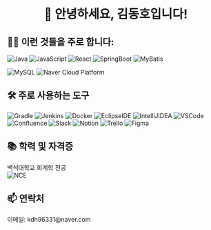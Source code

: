 <h1 align="center">👋 안녕하세요, 김동호입니다!</h1>

<h2>👨‍💻 이런 것들을 주로 합니다:</h2>

<p>
  <img src="https://img.shields.io/badge/Java-007396?style=for-the-badge&logo=java&logoColor=white" alt="Java" />
  <img src="https://img.shields.io/badge/JavaScript-F7DF1E?style=for-the-badge&logo=javascript&logoColor=black" alt="JavaScript" />
  <img src="https://img.shields.io/badge/React-20232A?style=for-the-badge&logo=react&logoColor=61DAFB" alt="React" />
  <img src="https://img.shields.io/badge/Spring_Boot-F2F4F9?style=for-the-badge&logo=spring-boot" alt="SpringBoot" />
  <img src="https://img.shields.io/badge/MyBatis-%231572B6.svg?style=for-the-badge&logo=mybatis&logoColor=white" alt="MyBatis" />
</p>

<p>
  <img src="https://img.shields.io/badge/MySQL-00000F?style=for-the-badge&logo=mysql&logoColor=white" alt="MySQL" />
  <img src="https://img.shields.io/badge/Naver%20Cloud%20Platform-%2300C63E.svg?style=for-the-badge&logo=naver&logoColor=white" alt="Naver Cloud Platform" />
</p>

<h2>🛠️ 주로 사용하는 도구</h2>

<p>
  <img src="https://img.shields.io/badge/Gradle-02303A?style=for-the-badge&logo=gradle&logoColor=white" alt="Gradle" />
  <img src="https://img.shields.io/badge/Jenkins-D24939?style=for-the-badge&logo=jenkins&logoColor=white" alt="Jenkins" />
  <img src="https://img.shields.io/badge/Docker-2496ED?style=for-the-badge&logo=docker&logoColor=white" alt="Docker" />
  <img src="https://img.shields.io/badge/Eclipse_IDE-2C2255?style=for-the-badge&logo=eclipse-ide&logoColor=white" alt="EclipseIDE" />
  <img src="https://img.shields.io/badge/IntelliJ_IDEA-000000.svg?style=for-the-badge&logo=intellij-idea&logoColor=white" alt="IntelliJIDEA" />
  <img src="https://img.shields.io/badge/Visual_Studio_Code-0078D4.svg?style=for-the-badge&logo=visual-studio-code&logoColor=white" alt="VSCode" />
  <img src="https://img.shields.io/badge/Confluence-0052CC?style=for-the-badge&logo=confluence&logoColor=white" alt="Confluence" />
  <img src="https://img.shields.io/badge/Slack-4A154B?style=for-the-badge&logo=slack&logoColor=white" alt="Slack" />
  <img src="https://img.shields.io/badge/Notion-000000?style=for-the-badge&logo=notion&logoColor=white" alt="Notion" />
  <img src="https://img.shields.io/badge/Trello-0079BF?style=for-the-badge&logo=trello&logoColor=white" alt="Trello" />
  <img src="https://img.shields.io/badge/Figma-F24E1E?style=for-the-badge&logo=figma&logoColor=white" alt="Figma" />
</p>

<h2>📚 학력 및 자격증</h2>

<p>
  백석대학교 회계학 전공 <br/>
  <img src="https://img.shields.io/badge/Naver_Cloud_Expert-03C75A?style=for-the-badge&logo=naver&logoColor=white" alt="NCE" />
</p>

<h2>📫 연락처</h2>

<p>
  이메일: kdh96331@naver.com
</p>
